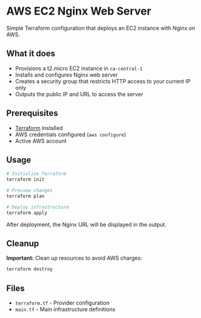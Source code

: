 # AWS EC2 Nginx Web Server

Simple Terraform configuration that deploys an EC2 instance with Nginx on AWS.

## What it does

- Provisions a t2.micro EC2 instance in `ca-central-1`
- Installs and configures Nginx web server
- Creates a security group that restricts HTTP access to your current IP only
- Outputs the public IP and URL to access the server

## Prerequisites

- [Terraform](https://www.terraform.io/downloads.html) installed
- AWS credentials configured (`aws configure`)
- Active AWS account

## Usage

```bash
# Initialize Terraform
terraform init

# Preview changes
terraform plan

# Deploy infrastructure
terraform apply
```

After deployment, the Nginx URL will be displayed in the output.

## Cleanup

**Important:** Clean up resources to avoid AWS charges:

```bash
terraform destroy
```

## Files

- `terraform.tf` - Provider configuration
- `main.tf` - Main infrastructure definitions
